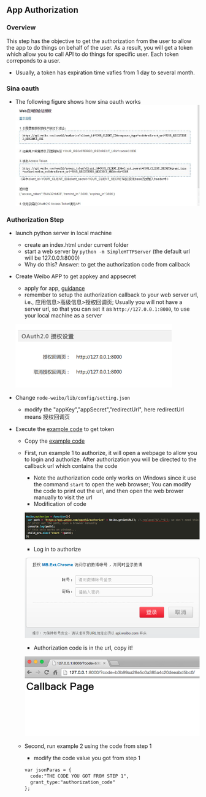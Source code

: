 ## App Authorization

### Overview
This step has the objective to get the authorization from the user to allow the app to do things on behalf of the user. As a result, you will get a token which allow you to call API to do things for specific user. Each token correponds to a user. 
  - Usually, a token has expiration time vafies from 1 day to several month. 

### Sina oauth
- The following figure shows how sina oauth works
![](../figs/auth.jpg)

### Authorization Step
- launch python server in local machine
  - create an index.html under current folder
  - start a web server by `python -m SimpleHTTPServer` (the default url will be 127.0.0.1:8000)
  - Why do this? Answer: to get the authorization code from callback
- Create Weibo APP to get appkey and appsecret
  - apply for app, [guidance](http://open.weibo.com/wiki/%E6%96%B0%E6%89%8B%E6%8C%87%E5%8D%97)
  - remember to setup the authorization callback to your web server url, i.e., 应用信息>高级信息>授权回调页; Usually you will not have a server url, so that you can set it as `http://127.0.0.1:8000`, to use your local machine as a server
  
  ![](../figs/redirectUrl.png)

- Change `node-weibo/lib/config/setting.json`
  - modify the "appKey","appSecret","redirectUrl", here redirectUrl means 授权回调页
- Execute the [example code](https://github.com/vczero/node-weibo/blob/master/examples/example.js) to get token
  - Copy the [example code](https://github.com/vczero/node-weibo/blob/master/examples/example.js)
  - First, run example 1 to authorize, it will open a webpage to allow you to login and authorize. After authorization you will be directed to the callback url which contains the code
    - Note the authorization code only works on Windows since it use the command `start` to open the web browser; You can modify the code to print out the url, and then open the web brower manually to visit the url
    - Modification of code
    
    ![](../figs/extendToNonWindows.png)

    - Log in to authorize
    
    ![](../figs/authorize.PNG)
    
    - Authorization code is in the url, copy it!
    
    ![](../figs/authorizeCode.png)
    
  - Second, run example 2 using the code from step 1 
    - modify the code value you got from step 1
    ```
    var jsonParas = {
  	  code:"THE CODE YOU GOT FROM STEP 1",
  	  grant_type:"authorization_code"
    };
    ```
 
